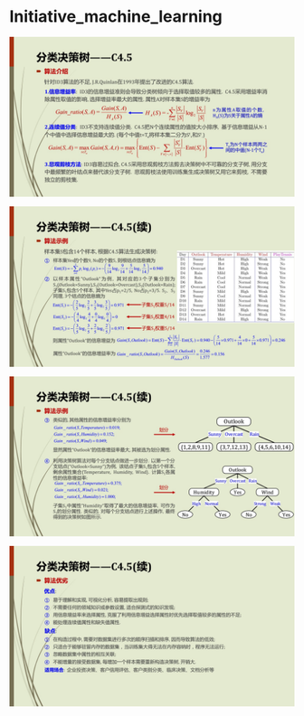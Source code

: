 # Initiative_machine_learning
![](https://github.com/Daniel1586/Initiative_machine_learning/raw/master/00_images/02_C4.5/C4.5_01.jpg) 

![](https://github.com/Daniel1586/Initiative_machine_learning/raw/master/00_images/02_C4.5/C4.5_02.jpg) 

![](https://github.com/Daniel1586/Initiative_machine_learning/raw/master/00_images/02_C4.5/C4.5_03.jpg) 

![](https://github.com/Daniel1586/Initiative_machine_learning/raw/master/00_images/02_C4.5/C4.5_04.jpg) 
